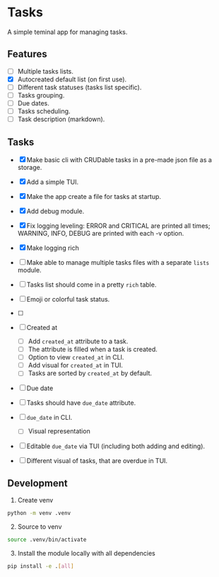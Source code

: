 # Tasks

A simple teminal app for managing tasks.

## Features

- [ ] Multiple tasks lists.
- [x] Autocreated default list (on first use).
- [ ] Different task statuses (tasks list specific).
- [ ] Tasks grouping.
- [ ] Due dates.
- [ ] Tasks scheduling.
- [ ] Task description (markdown).

## Tasks

- [x] Make basic cli with CRUDable tasks in a pre-made json file as a storage.
- [x] Add a simple TUI.
- [x] Make the app create a file for tasks at startup.
- [x] Add debug module.
- [x] Fix logging leveling: ERROR and CRITICAL are printed all times; WARNING, INFO, DEBUG are printed with each -v option.
- [x] Make logging rich
- [ ] Make able to manage multiple tasks files with a separate `lists` module.
- [ ] Tasks list should come in a pretty `rich` table.
- [ ] Emoji or colorful task status.
- [ ] 

- [ ] Created at
  - [ ] Add `created_at` attribute to a task.
  - [ ] The attribute is filled when a task is created.
  - [ ] Option to view `created_at` in CLI.
  - [ ] Add visual for `created_at` in TUI.
  - [ ] Tasks are sorted by `created_at` by default.

- [ ] Due date

- [ ] Tasks should have `due_date` attribute.
- [ ] `due_date` in CLI.
  - [ ] Visual representation
- [ ] Editable `due_date` via TUI (including both adding and editing).
- [ ] Different visual of tasks, that are overdue in TUI.

## Development

1. Create venv

```bash
python -m venv .venv
```

2. Source to venv

```bash
source .venv/bin/activate
```

3. Install the module locally with all dependencies

```bash
pip install -e .[all]
```
